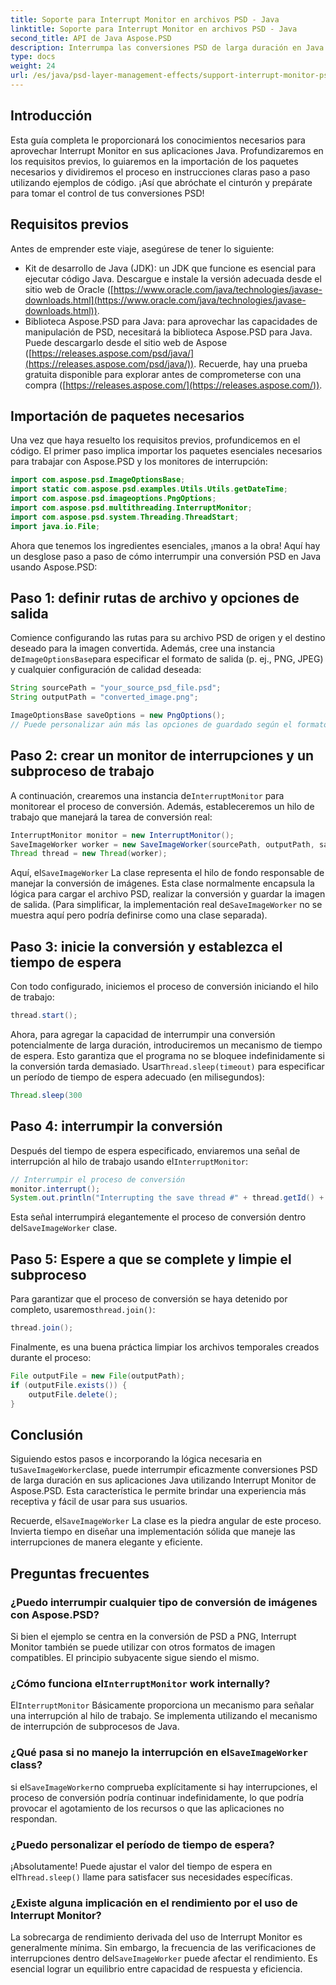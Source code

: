 ```yaml
---
title: Soporte para Interrupt Monitor en archivos PSD - Java
linktitle: Soporte para Interrupt Monitor en archivos PSD - Java
second_title: API de Java Aspose.PSD
description: Interrumpa las conversiones PSD de larga duración en Java utilizando Interrupt Monitor de Aspose.PSD. Aprenda cómo implementar una interrupción elegante y mejorar la experiencia del usuario.
type: docs
weight: 24
url: /es/java/psd-layer-management-effects/support-interrupt-monitor-psd-files/
---
```

## Introducción

Esta guía completa le proporcionará los conocimientos necesarios para aprovechar Interrupt Monitor en sus aplicaciones Java. Profundizaremos en los requisitos previos, lo guiaremos en la importación de los paquetes necesarios y dividiremos el proceso en instrucciones claras paso a paso utilizando ejemplos de código. ¡Así que abróchate el cinturón y prepárate para tomar el control de tus conversiones PSD!

## Requisitos previos

Antes de emprender este viaje, asegúrese de tener lo siguiente:

- Kit de desarrollo de Java (JDK): un JDK que funcione es esencial para ejecutar código Java. Descargue e instale la versión adecuada desde el sitio web de Oracle ([https://www.oracle.com/java/technologies/javase-downloads.html](https://www.oracle.com/java/technologies/javase-downloads.html)).
- Biblioteca Aspose.PSD para Java: para aprovechar las capacidades de manipulación de PSD, necesitará la biblioteca Aspose.PSD para Java. Puede descargarlo desde el sitio web de Aspose ([https://releases.aspose.com/psd/java/](https://releases.aspose.com/psd/java/)). Recuerde, hay una prueba gratuita disponible para explorar antes de comprometerse con una compra ([https://releases.aspose.com/](https://releases.aspose.com/)).

## Importación de paquetes necesarios

Una vez que haya resuelto los requisitos previos, profundicemos en el código. El primer paso implica importar los paquetes esenciales necesarios para trabajar con Aspose.PSD y los monitores de interrupción:

```java
import com.aspose.psd.ImageOptionsBase;
import static com.aspose.psd.examples.Utils.Utils.getDateTime;
import com.aspose.psd.imageoptions.PngOptions;
import com.aspose.psd.multithreading.InterruptMonitor;
import com.aspose.psd.system.Threading.ThreadStart;
import java.io.File;
```

Ahora que tenemos los ingredientes esenciales, ¡manos a la obra! Aquí hay un desglose paso a paso de cómo interrumpir una conversión PSD en Java usando Aspose.PSD:

## Paso 1: definir rutas de archivo y opciones de salida

 Comience configurando las rutas para su archivo PSD de origen y el destino deseado para la imagen convertida. Además, cree una instancia de`ImageOptionsBase`para especificar el formato de salida (p. ej., PNG, JPEG) y cualquier configuración de calidad deseada:

```java
String sourcePath = "your_source_psd_file.psd";
String outputPath = "converted_image.png";

ImageOptionsBase saveOptions = new PngOptions();
// Puede personalizar aún más las opciones de guardado según el formato que desee (por ejemplo, configurar la calidad JPEG)
```

## Paso 2: crear un monitor de interrupciones y un subproceso de trabajo

 A continuación, crearemos una instancia de`InterruptMonitor` para monitorear el proceso de conversión. Además, estableceremos un hilo de trabajo que manejará la tarea de conversión real:

```java
InterruptMonitor monitor = new InterruptMonitor();
SaveImageWorker worker = new SaveImageWorker(sourcePath, outputPath, saveOptions, monitor);
Thread thread = new Thread(worker);
```

 Aquí, el`SaveImageWorker` La clase representa el hilo de fondo responsable de manejar la conversión de imágenes. Esta clase normalmente encapsula la lógica para cargar el archivo PSD, realizar la conversión y guardar la imagen de salida. (Para simplificar, la implementación real de`SaveImageWorker` no se muestra aquí pero podría definirse como una clase separada).

## Paso 3: inicie la conversión y establezca el tiempo de espera

Con todo configurado, iniciemos el proceso de conversión iniciando el hilo de trabajo:

```java
thread.start();
```

Ahora, para agregar la capacidad de interrumpir una conversión potencialmente de larga duración, introduciremos un mecanismo de tiempo de espera. Esto garantiza que el programa no se bloquee indefinidamente si la conversión tarda demasiado. Usar`Thread.sleep(timeout)` para especificar un período de tiempo de espera adecuado (en milisegundos):

```java
Thread.sleep(300
```

## Paso 4: interrumpir la conversión

 Después del tiempo de espera especificado, enviaremos una señal de interrupción al hilo de trabajo usando el`InterruptMonitor`:

```java
// Interrumpir el proceso de conversión
monitor.interrupt();
System.out.println("Interrupting the save thread #" + thread.getId() + " at " + getDateTime().toString());
```

 Esta señal interrumpirá elegantemente el proceso de conversión dentro del`SaveImageWorker` clase.

## Paso 5: Espere a que se complete y limpie el subproceso

 Para garantizar que el proceso de conversión se haya detenido por completo, usaremos`thread.join()`:

```java
thread.join();
```

Finalmente, es una buena práctica limpiar los archivos temporales creados durante el proceso:

```java
File outputFile = new File(outputPath);
if (outputFile.exists()) {
    outputFile.delete();
}
```

## Conclusión

 Siguiendo estos pasos e incorporando la lógica necesaria en tu`SaveImageWorker`clase, puede interrumpir eficazmente conversiones PSD de larga duración en sus aplicaciones Java utilizando Interrupt Monitor de Aspose.PSD. Esta característica le permite brindar una experiencia más receptiva y fácil de usar para sus usuarios.

 Recuerde, el`SaveImageWorker` La clase es la piedra angular de este proceso. Invierta tiempo en diseñar una implementación sólida que maneje las interrupciones de manera elegante y eficiente. 

## Preguntas frecuentes

### ¿Puedo interrumpir cualquier tipo de conversión de imágenes con Aspose.PSD?

Si bien el ejemplo se centra en la conversión de PSD a PNG, Interrupt Monitor también se puede utilizar con otros formatos de imagen compatibles. El principio subyacente sigue siendo el mismo.

###  ¿Cómo funciona el`InterruptMonitor` work internally?

 El`InterruptMonitor` Básicamente proporciona un mecanismo para señalar una interrupción al hilo de trabajo. Se implementa utilizando el mecanismo de interrupción de subprocesos de Java.

###  ¿Qué pasa si no manejo la interrupción en el`SaveImageWorker` class?

 si el`SaveImageWorker`no comprueba explícitamente si hay interrupciones, el proceso de conversión podría continuar indefinidamente, lo que podría provocar el agotamiento de los recursos o que las aplicaciones no respondan.

### ¿Puedo personalizar el período de tiempo de espera?

 ¡Absolutamente! Puede ajustar el valor del tiempo de espera en el`Thread.sleep()` llame para satisfacer sus necesidades específicas.

### ¿Existe alguna implicación en el rendimiento por el uso de Interrupt Monitor?

 La sobrecarga de rendimiento derivada del uso de Interrupt Monitor es generalmente mínima. Sin embargo, la frecuencia de las verificaciones de interrupciones dentro del`SaveImageWorker` puede afectar el rendimiento. Es esencial lograr un equilibrio entre capacidad de respuesta y eficiencia.